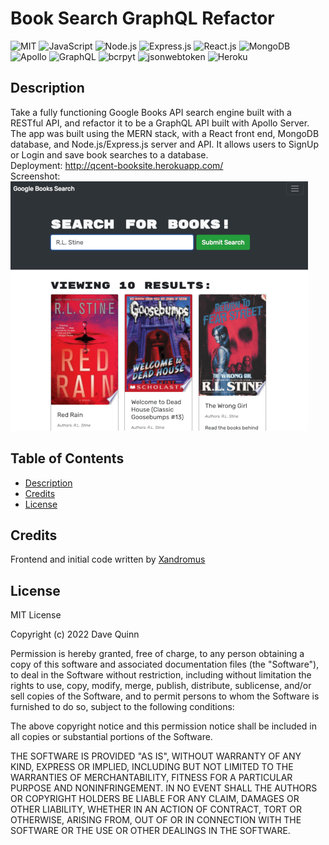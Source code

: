 
# Book Search GraphQL Refactor
 
 ![MIT](https://img.shields.io/badge/License-MIT-orange)  ![JavaScript](https://img.shields.io/badge/Tech-JavaScript-lightblue)  ![Node.js](https://img.shields.io/badge/Tech-Node.js-lightblue)  ![Express.js](https://img.shields.io/badge/Tech-Express.js-lightblue)  ![React.js](https://img.shields.io/badge/Tech-React.js-lightblue)  ![MongoDB](https://img.shields.io/badge/Tech-MongoDB-lightblue)  ![Apollo](https://img.shields.io/badge/Tech-Apollo-lightblue)  ![GraphQL](https://img.shields.io/badge/Tech-GraphQL-lightblue)  ![bcrpyt](https://img.shields.io/badge/Tech-bcrpyt-lightblue)  ![jsonwebtoken](https://img.shields.io/badge/Tech-jsonwebtoken-lightblue)  ![Heroku](https://img.shields.io/badge/Tech-Heroku-lightblue)  

## Description

Take a fully functioning Google Books API search engine built with a RESTful API, and refactor it to be a GraphQL API built with Apollo Server. The app was built using the MERN stack, with a React front end, MongoDB database, and Node.js/Express.js server and API. It allows users to SignUp or Login and save book searches to a database.  
Deployment: http://qcent-booksite.herokuapp.com/ \
Screenshot: \
![App Screenshot](./app-screenshot.png)

## Table of Contents

* [Description](#description)
* [Credits](#credits)
* [License](#license)

## Credits

Frontend and initial code written by [Xandromus](https://github.com/Xandromus)

## License

MIT License

Copyright (c) 2022 Dave Quinn

Permission is hereby granted, free of charge, to any person obtaining a copy
of this software and associated documentation files (the "Software"), to deal
in the Software without restriction, including without limitation the rights
to use, copy, modify, merge, publish, distribute, sublicense, and/or sell
copies of the Software, and to permit persons to whom the Software is
furnished to do so, subject to the following conditions:

The above copyright notice and this permission notice shall be included in all
copies or substantial portions of the Software.

THE SOFTWARE IS PROVIDED "AS IS", WITHOUT WARRANTY OF ANY KIND, EXPRESS OR
IMPLIED, INCLUDING BUT NOT LIMITED TO THE WARRANTIES OF MERCHANTABILITY,
FITNESS FOR A PARTICULAR PURPOSE AND NONINFRINGEMENT. IN NO EVENT SHALL THE
AUTHORS OR COPYRIGHT HOLDERS BE LIABLE FOR ANY CLAIM, DAMAGES OR OTHER
LIABILITY, WHETHER IN AN ACTION OF CONTRACT, TORT OR OTHERWISE, ARISING FROM,
OUT OF OR IN CONNECTION WITH THE SOFTWARE OR THE USE OR OTHER DEALINGS IN THE
SOFTWARE.
                 

     
